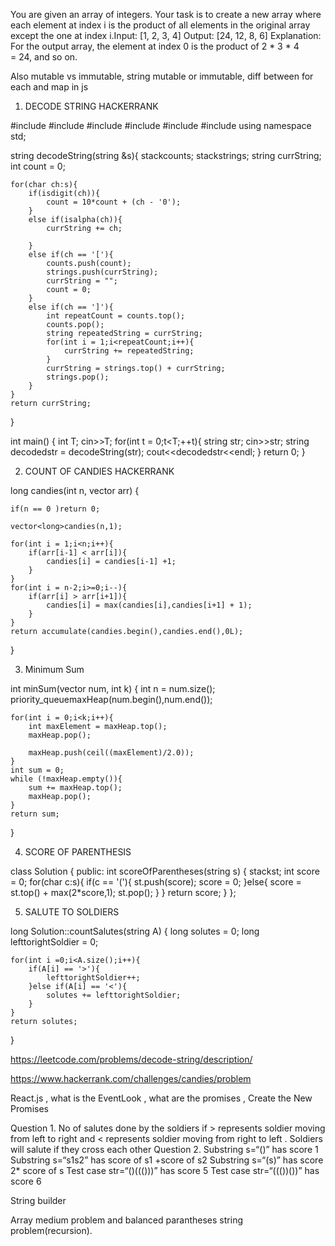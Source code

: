 You are given an array of integers. Your task is to create a new array where each element at index i is the product of all elements in the original array except the one at index i.Input: [1, 2, 3, 4]
Output: [24, 12, 8, 6]
Explanation: For the output array, the element at index 0 is the product of 2 * 3 * 4 = 24, and so on.


Also mutable vs immutable, string mutable or immutable, diff between for each and map in js

1.  DECODE STRING HACKERRANK

#include <cmath>
#include <cstdio>
#include <vector>
#include <iostream>
#include <algorithm>
#include <stack>
using namespace std;

string decodeString(string &s){
    stack<int>counts;
    stack<string>strings;
    string currString;
    int count = 0;
    
    for(char ch:s){
        if(isdigit(ch)){
            count = 10*count + (ch - '0');
        }
        else if(isalpha(ch)){
            currString += ch;
            
        }
        else if(ch == '['){
            counts.push(count);
            strings.push(currString);
            currString = "";
            count = 0;
        }
        else if(ch == ']'){
            int repeatCount = counts.top();
            counts.pop();
            string repeatedString = currString;
            for(int i = 1;i<repeatCount;i++){
                currString += repeatedString;
            }
            currString = strings.top() + currString;
            strings.pop();
        }
    }
    return currString;
}

int main() {
    int T;
    cin>>T;
    for(int t = 0;t<T;++t){
        string str;
        cin>>str;
        string decodedstr = decodeString(str);
        cout<<decodedstr<<endl;
    }
    return 0;
}


2. COUNT OF CANDIES HACKERRANK

long candies(int n, vector<int> arr) {
    
    if(n == 0 )return 0;
    
    vector<long>candies(n,1);
    
    for(int i = 1;i<n;i++){
        if(arr[i-1] < arr[i]){
            candies[i] = candies[i-1] +1;
        }
    }
    for(int i = n-2;i>=0;i--){
        if(arr[i] > arr[i+1]){
            candies[i] = max(candies[i],candies[i+1] + 1);
        }
    }
    return accumulate(candies.begin(),candies.end(),0L);

}

3. Minimum Sum


int minSum(vector<int> num, int k) {
    int n = num.size();
    priority_queue<int>maxHeap(num.begin(),num.end());
    
    for(int i = 0;i<k;i++){
        int maxElement = maxHeap.top();
        maxHeap.pop();
        
        maxHeap.push(ceil((maxElement)/2.0));
    }
    int sum = 0;
    while (!maxHeap.empty()){
        sum += maxHeap.top();
        maxHeap.pop();
    }
    return sum;
}

4. SCORE OF PARENTHESIS


class Solution {
public:
    int scoreOfParentheses(string s) {
        stack<int>st;
        int score = 0;
        for(char c:s){
            if(c == '('){
                st.push(score);
                score = 0;
            }else{
                score = st.top() + max(2*score,1);
                st.pop();
            }
        }
        return score;
    }
};

5. SALUTE TO SOLDIERS

long Solution::countSalutes(string A) {
    long solutes = 0;
    long lefttorightSoldier = 0;
    
    for(int i =0;i<A.size();i++){
        if(A[i] == '>'){
            lefttorightSoldier++;
        }else if(A[i] == '<'){
            solutes += lefttorightSoldier;
        }
    }
    return solutes;
}



https://leetcode.com/problems/decode-string/description/


https://www.hackerrank.com/challenges/candies/problem

React.js , what is the EventLook , what are the promises , Create the New Promises

Question 1. No of salutes done by the soldiers if > represents soldier moving from left to right and < represents soldier moving from right to left . Soldiers will salute if they cross each other
 Question 2. Substring s=“()” has score 1 Substring s=“s1s2” has score of s1 +score of s2 Substring s=“(s)” has score 2* score of s Test case str=“()((()))” has score 5 Test case str=“((())())” has score 6

String builder

Array medium problem and balanced parantheses string problem(recursion).